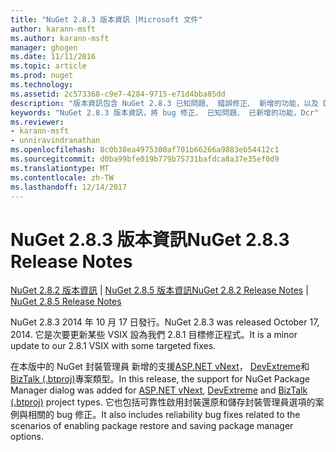 ```yaml
---
title: "NuGet 2.8.3 版本資訊 |Microsoft 文件"
author: karann-msft
ms.author: karann-msft
manager: ghogen
ms.date: 11/11/2016
ms.topic: article
ms.prod: nuget
ms.technology: 
ms.assetid: 2c573368-c9e7-4284-9715-e71d4bba85dd
description: "版本資訊包含 NuGet 2.8.3 已知問題、 錯誤修正、 新增的功能，以及 Dcr。"
keywords: "NuGet 2.8.3 版本資訊，將 bug 修正、 已知問題、 已新增的功能，Dcr"
ms.reviewer:
- karann-msft
- unniravindranathan
ms.openlocfilehash: 8c0b38ea4975300af701b66266a9883eb54412c1
ms.sourcegitcommit: d0ba99bfe019b779b75731bafdca8a37e35ef0d9
ms.translationtype: MT
ms.contentlocale: zh-TW
ms.lasthandoff: 12/14/2017
---
```

# <a name="nuget-283-release-notes"></a><span data-ttu-id="bec92-104">NuGet 2.8.3 版本資訊</span><span class="sxs-lookup"><span data-stu-id="bec92-104">NuGet 2.8.3 Release Notes</span></span>

<span data-ttu-id="bec92-105">[NuGet 2.8.2 版本資訊](../release-notes/nuget-2.8.2.md) | [NuGet 2.8.5 版本資訊](../release-notes/nuget-2.8.5.md)</span><span class="sxs-lookup"><span data-stu-id="bec92-105">[NuGet 2.8.2 Release Notes](../release-notes/nuget-2.8.2.md) | [NuGet 2.8.5 Release Notes](../release-notes/nuget-2.8.5.md)</span></span>

<span data-ttu-id="bec92-106">NuGet 2.8.3 2014 年 10 月 17 日發行。</span><span class="sxs-lookup"><span data-stu-id="bec92-106">NuGet 2.8.3 was released October 17, 2014.</span></span> <span data-ttu-id="bec92-107">它是次要更新某些 VSIX 設為我們 2.8.1 目標修正程式。</span><span class="sxs-lookup"><span data-stu-id="bec92-107">It is a minor update to our 2.8.1 VSIX with some targeted fixes.</span></span>

<span data-ttu-id="bec92-108">在本版中的 NuGet 封裝管理員 新增的支援[ASP.NET vNext](http://www.asp.net/vnext)， [DevExtreme](http://js.devexpress.com/)和[BizTalk (.btproj)](http://msdn.microsoft.com/library/aa577497.aspx)專案類型。</span><span class="sxs-lookup"><span data-stu-id="bec92-108">In this release, the support for NuGet Package Manager dialog was added for [ASP.NET vNext](http://www.asp.net/vnext), [DevExtreme](http://js.devexpress.com/) and [BizTalk (.btproj)](http://msdn.microsoft.com/library/aa577497.aspx) project types.</span></span> <span data-ttu-id="bec92-109">它也包括可靠性啟用封裝還原和儲存封裝管理員選項的案例與相關的 bug 修正。</span><span class="sxs-lookup"><span data-stu-id="bec92-109">It also includes reliability bug fixes related to the scenarios of enabling package restore and saving package manager options.</span></span>
